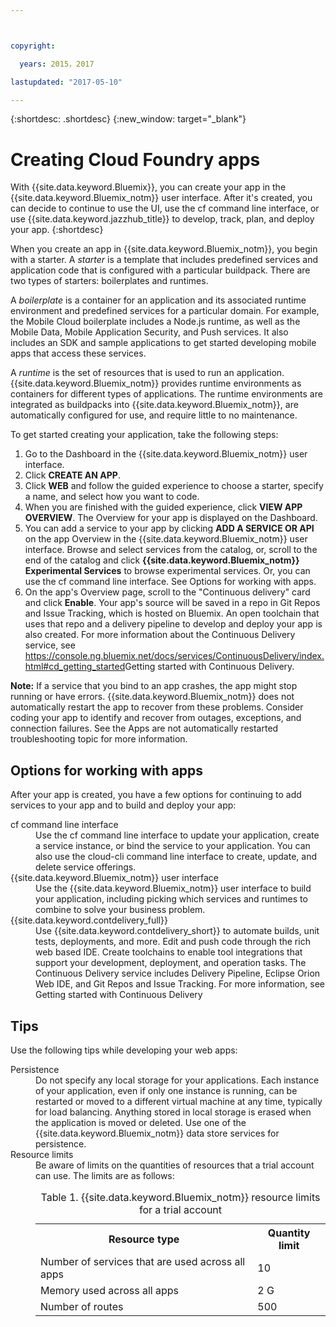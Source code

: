 ```yaml
---



copyright:

  years: 2015，2017

lastupdated: "2017-05-10"

---
```


{:shortdesc: .shortdesc}
{:new_window: target="_blank"}

# Creating Cloud Foundry apps

With {{site.data.keyword.Bluemix}}, you can create your app in the {{site.data.keyword.Bluemix_notm}} user interface. After it's created, you can decide to continue to use the UI, use the cf command line interface, or use {{site.data.keyword.jazzhub_title}} to develop, track, plan, and deploy your app.
{:shortdesc}

When you create an app in {{site.data.keyword.Bluemix_notm}}, you begin with a starter. A *starter* is a template that includes predefined services and application code that is configured with a particular buildpack. There are two types of starters: boilerplates and runtimes.

A *boilerplate* is a container for an application and its associated runtime environment and predefined services for a particular domain. For example, the Mobile Cloud boilerplate includes a Node.js runtime, as well as the Mobile Data, Mobile Application Security, and Push services. It also includes an SDK and sample applications to get started developing mobile apps that access these services.

A *runtime* is the set of resources that is used to run an application. {{site.data.keyword.Bluemix_notm}} provides runtime environments as containers for different types of applications. The runtime environments are integrated as buildpacks into {{site.data.keyword.Bluemix_notm}}, are automatically configured for use, and require little to no maintenance.

To get started creating your application, take the following steps:
  1. Go to the Dashboard in the {{site.data.keyword.Bluemix_notm}} user interface.
  2. Click **CREATE AN APP**.
  3. Click **WEB** and follow the guided experience to choose a starter, specify a name, and select how you want to code.
  4. When you are finished with the guided experience, click **VIEW APP OVERVIEW**. The Overview for your app is displayed on the Dashboard.
  5. You can add a service to your app by clicking **ADD A SERVICE OR API** on the app Overview in the {{site.data.keyword.Bluemix_notm}} user interface. Browse and select services from the catalog, or, scroll to the end of the catalog and click **{{site.data.keyword.Bluemix_notm}} Experimental Services** to browse experimental services. Or, you can use the cf command line interface. See Options for working with apps.
  6. On the app's Overview page, scroll to the "Continuous delivery" card and click **Enable**. Your app's source will be saved in a repo in Git Repos and Issue Tracking, which is hosted on Bluemix. An open toolchain that uses that repo and a delivery pipeline to develop and deploy your app is also created. For more information about the Continuous Delivery service, see <https://console.ng.bluemix.net/docs/services/ContinuousDelivery/index.html#cd_getting_started>Getting started with Continuous Delivery</a>.

**Note:** If a service that you bind to an app crashes, the app might stop running or have errors. {{site.data.keyword.Bluemix_notm}} does not automatically restart the app to recover from these problems. Consider coding your app to identify and recover from outages, exceptions, and connection failures. See the Apps are not automatically restarted troubleshooting topic for more information.

## Options for working with apps

After your app is created, you have a few options for continuing to add services to your app and to build and deploy your app:

<dl><dt>cf command line interface</dt>
<dd>Use the cf command line interface to update your application, create a service instance, or bind the service to your application. You can also use the cloud-cli command line interface to create, update, and delete service offerings.</dd>
<dt>{{site.data.keyword.Bluemix_notm}} user interface</dt>
<dd>Use the {{site.data.keyword.Bluemix_notm}} user interface to build your application, including picking which services and runtimes to combine to solve your business problem.</dd>
<dt>{{site.data.keyword.contdelivery_full}}</dt>
<dd>Use {{site.data.keyword.contdelivery_short}} to automate builds, unit tests, deployments, and more. Edit and push code through the rich web based IDE. Create toolchains to enable tool integrations that support your development, deployment, and operation tasks. The Continuous Delivery service includes Delivery Pipeline, Eclipse Orion Web IDE, and Git Repos and Issue Tracking. For more information, see <https://console.ng.bluemix.net/docs/services/ContinuousDelivery/index.html#cd_getting_started>Getting started with Continuous Delivery</a>
</dd>
</dl>

## Tips

Use the following tips while developing your web apps:

<dl><dt>Persistence</dt>
<dd>Do not specify any local storage for your applications. Each instance of your application, even if only one instance is running, can be restarted or moved to a different virtual machine at any time, typically for load balancing. Anything stored in local storage is erased when the application is moved or deleted. Use one of the {{site.data.keyword.Bluemix_notm}} data store services for persistence.</dd>
<dt>Resource limits</dt>
<dd>Be aware of limits on the quantities of resources that a trial account can use. The limits are as follows:
<table style="width:100%">
<caption>Table 1. {{site.data.keyword.Bluemix_notm}} resource limits for a trial account</caption>
  <th>Resource type</th>	<th>Quantity limit</th>
<tr><td>Number of services that are used across all apps</td> <td>10</td>
<tr><td>Memory used across all apps</td> <td>	2 G</td>
<tr><td>Number of routes</td> <td>500</td>
</table>
</dd></dl>
